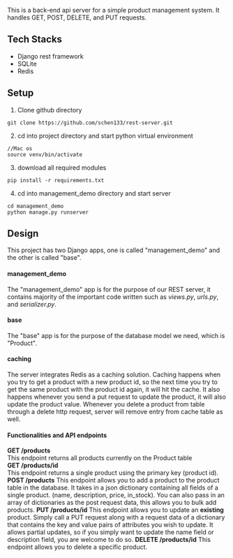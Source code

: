 This is a back-end api server for a simple product management system. It handles GET, POST, DELETE, and PUT requests.
## Tech Stacks
- Django rest framework
- SQLite
- Redis
## Setup  
1) Clone github directory
```
git clone https://github.com/schen133/rest-server.git 
```
2) cd into project directory and start python virtual environment
```
//Mac os
source venv/bin/activate
```
3) download all required modules
```
pip install -r requirements.txt
```
4) cd into management_demo directory and start server
```
cd management_demo
python manage.py runserver 
```
## Design
This project has two Django apps, one is called "management_demo" and the other is called "base". 
#### management_demo
The "management_demo" app is for the purpose of our REST server, it contains majority of the important code written such as *views.py*, *urls.py*, and *serializer.py*.
#### base 
The "base" app is for the purpose of the database model we need, which is "Product".
#### caching 
The server integrates Redis as a caching solution. Caching happens when you try to get a product with a new product id, so the next time you try to get the same product with the product id again, it will hit the cache. It also happens whenever you send a put request to update the product, it will also update the product value. Whenever you delete a product from table through a delete http request, server will remove entry from cache table as well.
#### Functionalities and API endpoints
**GET /products**   
This endpoint returns all products currently on the Product table  
**GET /products/id**  
This endpoint returns a single product using the primary key (product id).
**POST /products**
This endpoint allows you to add a product to the product table in the database. It takes in a json dictionary containing all fields of a single product. (name, description, price, in_stock). You can also pass in an array of dictionaries as the post request data, this allows you to bulk add products.
**PUT /products/id**
This endpoint allows you to update an **existing** product. Simply call a PUT request along with a request data of a dictionary that contains the key and value pairs of attributes you wish to update. It allows partial updates, so if you simply want to update the name field or description field, you are welcome to do so.
**DELETE /products/id**
This endpoint allows you to delete a specific product.